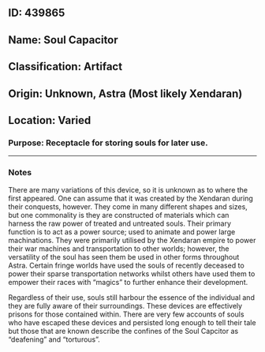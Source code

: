 ## **ID:** 439865

## **Name:** Soul Capacitor

## **Classification:** Artifact

## **Origin:** Unknown, Astra (Most likely Xendaran)

## **Location:** Varied

### **Purpose:** Receptacle for storing souls for later use.

---

### **Notes**

There are many variations of this device, so it is unknown as to where the first appeared. One can assume that it was created by the Xendaran during their conquests, however. They come in many different shapes and sizes, but one commonality is they are constructed of materials which can harness the raw power of treated and untreated souls. Their primary function is to act as a power source; used to animate and power large machinations. They were primarily utilised by the Xendaran empire to power their war machines and transportation to other worlds; however, the versatility of the soul has seen them be used in other forms throughout Astra. Certain fringe worlds have used the souls of recently deceased to power their sparse transportation networks whilst others have used them to empower their races with “magics” to further enhance their development.

Regardless of their use, souls still harbour the essence of the individual and they are fully aware of their surroundings. These devices are effectively prisons for those contained within. There are very few accounts of souls who have escaped these devices and persisted long enough to tell their tale but those that are known describe the confines of the Soul Capcitor as “deafening” and “torturous”. 
